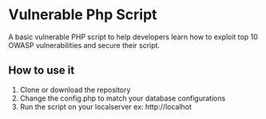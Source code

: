 # Vulnerable Php Script

A basic vulnerable PHP script to help developers learn how to exploit top 10 OWASP vulnerabilities and secure their script.

## How to use it

1. Clone or download the repository 
2. Change the config.php to match your database configurations
3. Run the script on your localserver ex: http://localhot